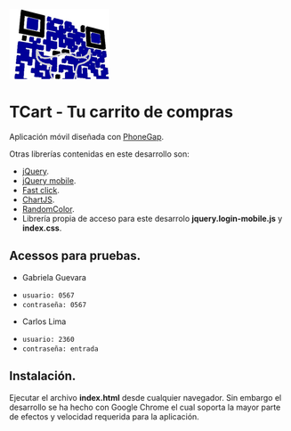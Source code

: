 ﻿![Alt text](./img/qrlogo.png)

TCart - Tu carrito de compras
====================

Aplicación móvil diseñada con [PhoneGap](http://phonegap.com/).  

Otras librerías contenidas en este desarrollo son:

* [jQuery](http://www.jquery.com).
* [jQuery mobile](http://jquerymobile.com/).
* [Fast click](https://github.com/ftlabs/fastclick).
* [ChartJS](http://www.chartjs.org/).
* [RandomColor](https://github.com/sterlingwes/RandomColor).
* Librería propia de acceso para este desarrolo **jquery.login-mobile.js** y **index.css**.

Acessos para pruebas.
---------------------
* Gabriela Guevara
 + `usuario: 0567`
 + `contraseña: 0567`

* Carlos Lima 
 + `usuario: 2360`
 + `contraseña: entrada`

Instalación.
------------

Ejecutar el archivo **index.html** desde cualquier navegador.
Sin embargo el desarrollo se ha hecho con Google Chrome el cual soporta la mayor parte de efectos y velocidad requerida para la aplicación.
